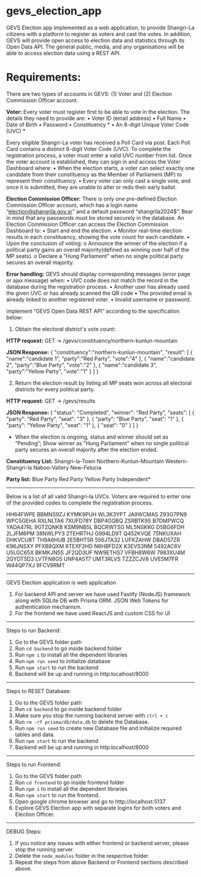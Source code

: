 # gevs_election_app

GEVS Election app implemented as a web application, to provide Shangri-La citizens with a platform to register as voters and cast the votes.
In addition, GEVS will provide open access to election data and statistics through its Open Data API. The general public, media, and any organisations will be able to access election data using a REST API.

# Requirements:

There are two types of accounts in GEVS: (1) Voter and (2) Election Commission Officer account.

**Voter:** Every voter must register first to be able to vote in the election. The details they need to provide are:
• Voter ID (email address)
• Full Name
• Date of Birth
• Password
• Constituency *
• An 8-digit Unique Voter Code (UVC) *

Every eligible Shangri-La voter has received a Poll Card via post. Each Poll Card contains a distinct 8-digit Voter Code (UVC). To complete the registration process, a voter must enter a valid UVC number from list. Once the voter account is established, they can sign in and access the Voter Dashboard where:
• When the election starts, a voter can select exactly one candidate from their constituency as the Member of Parliament (MP) to represent their constituency.
• Every voter can only cast a single vote, and once it is submitted, they are unable to alter or redo their early ballot.

**Election Commission Officer:** There is only one pre-defined Election Commission Officer account, which has a login name “election@shangrila.gov.sr” and a default password “shangrila2024$”. Bear in mind that any passwords must be stored securely in the database. An Election Commission Officer can access the Election Commission Dashboard to:
• Start and end the election.
• Monitor real-time election results in each constituency, showing the vote count for each candidate.
• Upon the conclusion of voting:
  o Announce the winner of the election if a political party gains an overall majority(defined as winning over half of the MP seats).
  o Declare a "Hung Parliament" when no single political party secures an overall majority.

**Error handling:**
GEVS should display corresponding messages (error page or ajax message) when:
• UVC code does not match the record in the database during the registration process.
• Another user has already used the given UVC or has already scanned the QR code
• The provided email is already linked to another registered voter.
• Invalid username or password.

implement “GEVS Open Data REST API” according to the specification below:
1. Obtain the electoral district's vote count:

**HTTP request:**
  GET -> /gevs/constituency/northern-kunlun-mountain

**JSON Response:**
  {
    "constituency":"northern-kunlun-mountain",
    "result": [
      {
        "name":"candidate 1",
        "party":"Red Party",
        "vote":"4"
      },
      { 
        "name":"candidate 2",
        "party":"Blue Party",
        "vote":"2"
      },
      { 
        "name":"candidate 3",
        "party":"Yellow Party",
        "vote":"1"
      } 
    ]
  }


2. Return the election result by listing all MP seats won across all electoral districts for every political party.

**HTTP request:**
  GET -> /gevs/results

**JSON Response:**
  {
    "status": "Completed",
    "winner": "Red Party",
    "seats": [
      {
        "party": "Red Party", 
        "seat": "3"
      },
      {
        "party": "Blue Party",
        "seat": "1"
      },
      {
        "party": "Yellow Party", 
        "seat": "1"
      },
      {
        "seat": "0" 
      }
    ]
  }

* When the election is ongoing, status and winner should set as “Pending”; Show winner as "Hung Parliament" when no single political party secures an overall majority after the election ended.

**Constituency List:**
  Shangri-la-Town
  Northern-Kunlun-Mountain
  Western-Shangri-la
  Naboo-Vallery
  New-Felucia

**Party list:**
  Blue Party
  Red Party
  Yellow Party
  Independent*

*************************************************************************

Below is a list of all valid Shangri-la UVCs. Voters are required to enter one of the provided codes to complete the registration process.

HH64FWPE
BBMNS9ZJ
KYMK9PUH
WL3K3YPT
JA9WCMAS
Z93G7PN9
WPC5GEHA
RXLNLTA6
7XUFD78Y
DBP4GQBQ
ZSRBTK9S
B7DMPWCQ
YADA47RL
9GTZQNKB
KSM9NB5L
BQCRWTSG
ML5NSKKG
D5BG6FDH
2LJFM6PM
38NWLPY3
2TEHRTHJ
G994LD9T
Q452KVQE
75NKUXAH
DHKVCU8T
TH9A6HUB
2E5BHT5R
556JTA32
LUFKZAHW
DBAD57ZR
K96JNSXY
PFXB8QXM
8TEXF2HD
N6HBFD2X
K3EVS3NM
5492AC6V
U5LGC65X
BKMKJN5S
JF2QD3UF
NW9ETHS7
VFBH8W6W
7983XU4M
2GYDT5D3
LVTFN8G5
UNP4A5T7
UMT3RLVS
TZZZCJV8
UVE5M7FR
W44QP7XJ
9FCV9RMT


**********************************************************************************************************************

GEVS Election application is web application

1. For backend API and server we have used Fastify (NodeJS) framework along with SQLite DB with Prisma ORM.
   JSON Web Tokens for authentication mechanism.
2. For the frontend we have used ReactJS and custom CSS for UI

-------------------------------------------------------------------------------------------------------------

Steps to run Backend:

1. Go to the GEVS folder path
2. Run `cd backend` to go inside backend folder
3. Run `npm i` to install all the dependent libraries
4. Run `npm run seed` to initialize database
5. Run `npm start` to run the backend
6. Backend will be up and running in http:localhost/8000

-------------------------------------------------------------------------------------------------------------

Steps to RESET Database:

1. Go to the GEVS folder path
2. Run `cd backend` to go inside backend folder
3. Make sure you stop the running backend server with `ctrl + c`
4. Run `rm -rf prisma/db/data.db` to delete the Database.
5. Run `npm run seed` to create new Database file and initialize required tables and data.
6. Run `npm start` to run the backend
7. Backend will be up and running in http:localhost/8000

-------------------------------------------------------------------------------------------------------------

Steps to run Frontend:

1. Go to the GEVS folder path
2. Run `cd frontend` to go inside frontend folder
3. Run `npm i` to install all the dependent libraries
4. Run `npm start` to run the frontend.
5. Open google chrome browser and go to http://localhost:5137
6. Explore GEVS Election app with separate logins for both voters and Election Officer.

-------------------------------------------------------------------------------------------------------------

DEBUG Steps:
1. If you notice any issues with either frontend or backend server, please stop the running server.
2. Delete the `node_modules` folder in the respective folder.
3. Repeat the steps from above Backend or Frontend sections described above.
